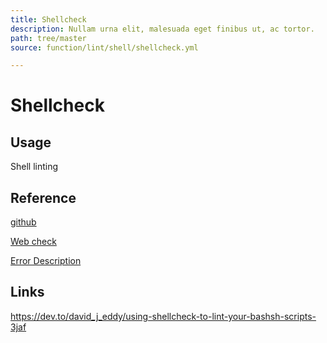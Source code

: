 ```yaml
---
title: Shellcheck
description: Nullam urna elit, malesuada eget finibus ut, ac tortor.
path: tree/master
source: function/lint/shell/shellcheck.yml

---
```


# Shellcheck

## Usage

Shell linting

## Reference

[github](https://github.com/koalaman/shellcheck)

[Web check](https://www.shellcheck.net/)

[Error Description](https://github.com/koalaman/shellcheck/wiki/Checks)

## Links
<https://dev.to/david_j_eddy/using-shellcheck-to-lint-your-bashsh-scripts-3jaf>


